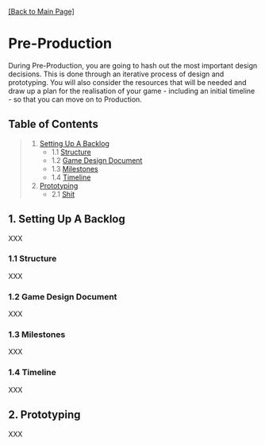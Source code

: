 [[Back to Main Page]](README.md/#production-guide-for-solo-game-development)

# Pre-Production

During Pre-Production, you are going to hash out the most important design decisions. This is done through an iterative process of design and prototyping. You will also consider the resources that will be needed and draw up a plan for the realisation of your game - including an initial timeline - so that you can move on to Production.

<a name="toc"></a>
## Table of Contents

> 1. [Setting Up A Backlog](#backlog)
>    - 1.1 [Structure](#structure)
>    - 1.2 [Game Design Document](#game-design-document)
>    - 1.3 [Milestones](#milestones)
>    - 1.4 [Timeline](#timeline)
> 2. [Prototyping](#prototyping)
>    - 2.1 [Shit](#)

<a name="backlog"></a>
## 1. Setting Up A Backlog

XXX

<a name="structure"></a>
### 1.1 Structure

XXX

<a name="game-design-document"></a>
### 1.2 Game Design Document

XXX

<a name="milestones"></a>
### 1.3 Milestones

XXX

<a name="timeline"></a>
### 1.4 Timeline

XXX

<a name="prototyping"></a>
## 2. Prototyping

XXX